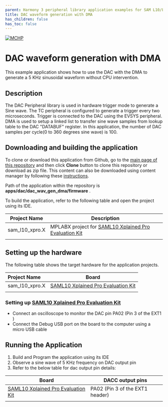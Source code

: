 ```yaml
---
parent: Harmony 3 peripheral library application examples for SAM L10/L11 family
title: DAC waveform generation with DMA 
has_children: false
has_toc: false
---
```


[![MCHP](https://www.microchip.com/ResourcePackages/Microchip/assets/dist/images/logo.png)](https://www.microchip.com)

# DAC waveform generation with DMA

This example application shows how to use the DAC with the DMA to generate a 5 KHz sinusoidal waveform without CPU intervention.

## Description

The DAC Peripheral library is used in hardware trigger mode to generate a Sine wave. The TC peripheral is configured to generate a trigger every two microseconds. Trigger is connected to the DAC using the EVSYS peripheral. DMA is used to setup a linked list to transfer sine wave samples from lookup table to the DAC "DATABUF" register. In this application, the number of DAC samples per cycle(0 to 360 degrees sine wave) is 100.

## Downloading and building the application

To clone or download this application from Github, go to the [main page of this repository](https://github.com/Microchip-MPLAB-Harmony/csp_apps_sam_l10_l11) and then click **Clone** button to clone this repository or download as zip file.
This content can also be downloaded using content manager by following these [instructions](https://github.com/Microchip-MPLAB-Harmony/contentmanager/wiki).

Path of the application within the repository is **apps/dac/dac_wav_gen_dma/firmware** .

To build the application, refer to the following table and open the project using its IDE.

| Project Name      | Description                                    |
| ----------------- | ---------------------------------------------- |
| sam_l10_xpro.X | MPLABX project for [SAML10 Xplained Pro Evaluation Kit](https://www.microchip.com/DevelopmentTools/ProductDetails/dm320204) |
|||

## Setting up the hardware

The following table shows the target hardware for the application projects.

| Project Name| Board|
|:---------|:---------:|
| sam_l10_xpro.X | [SAML10 Xplained Pro Evaluation Kit](https://www.microchip.com/DevelopmentTools/ProductDetails/dm320204)
|||

### Setting up [SAML10 Xplained Pro Evaluation Kit](https://www.microchip.com/DevelopmentTools/ProductDetails/dm320204)

- Connect an oscilloscope to monitor the DAC pin PA02 (Pin 3 of the EXT1 )
- Connect the Debug USB port on the board to the computer using a micro USB cable

## Running the Application

1. Build and Program the application using its IDE
2. Observe a sine wave of 5 KHz frequency on DAC output pin
3. Refer to the below table for dac output pin details:

| Board      | DACC output pins |
| ----------------- |-----------|
| [SAML10 Xplained Pro Evaluation Kit](https://www.microchip.com/DevelopmentTools/ProductDetails/dm320204) | PA02 (Pin 3 of the EXT1 header) |
|||
